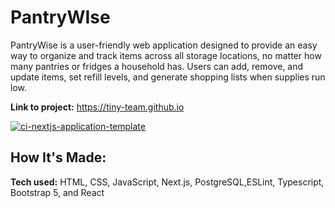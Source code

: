 # PantryWIse
PantryWise is a user-friendly web application designed to provide an easy way to organize and track items across all storage locations, no matter how many pantries or fridges a household has. Users can add, remove, and update items, set refill levels, and generate shopping lists when supplies run low.

**Link to project:** https://tiny-team.github.io

[![ci-nextjs-application-template](https://github.com/ics-software-engineering/nextjs-application-template/actions/workflows/ci.yml/badge.svg)](https://github.com/ics-software-engineering/nextjs-application-template/actions/workflows/ci.yml)

## How It's Made:

**Tech used:** HTML, CSS, JavaScript, Next.js, PostgreSQL,ESLint, Typescript, Bootstrap 5, and React
